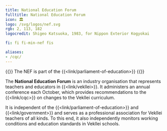 ```yaml
---
title: National Education Forum
fulltitle: National Education Forum
icon: 🏛️
logo: /svg/logos/nef.svg
rgb: 2, 113, 182
logocredit: Shigeo Katsuoka, 1983, for Nippon Exterior Kogyokai

fi: fi fi-min-nef fis

aliases:
- /cqc/
---
```

{{<note series>}}
 The NEF is part of the {{<link/parliament-of-education>}}
{{</note>}}

The <span class="fi fi-min-nef fis"></span> **National Education Forum** is an industry organisation that represents teachers and educators in {{<link/vekllei>}}. It administers an annual conference each October, which provides recommendations to the {{<link/cqc>}} on changes to the Vekllei curriculum.

It is independent of the {{<link/parliament-of-education>}} and {{<link/government>}} and serves as a professional association for Vekllei teachers of all kinds. To this end, it also independently monitors working conditions and education standards in Vekllei schools.